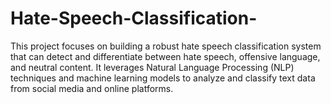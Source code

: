 # Hate-Speech-Classification-
This project focuses on building a robust hate speech classification system that can detect and differentiate between hate speech, offensive language, and neutral content. It leverages Natural Language Processing (NLP) techniques and machine learning models to analyze and classify text data from social media and online platforms.
